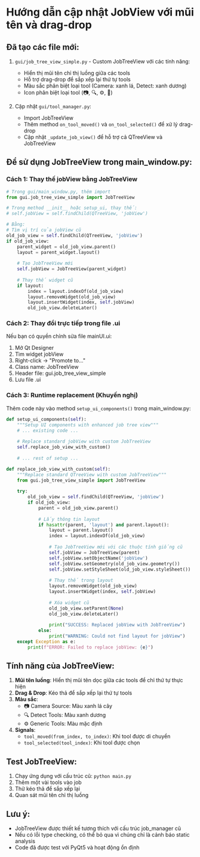# Hướng dẫn cập nhật JobView với mũi tên và drag-drop

## Đã tạo các file mới:

1. `gui/job_tree_view_simple.py` - Custom JobTreeView với các tính năng:
   - Hiển thị mũi tên chỉ thị luồng giữa các tools
   - Hỗ trợ drag-drop để sắp xếp lại thứ tự tools
   - Màu sắc phân biệt loại tool (Camera: xanh lá, Detect: xanh dương)
   - Icon phân biệt loại tool (📷, 🔍, ⚙️, 🔧)

2. Cập nhật `gui/tool_manager.py`:
   - Import JobTreeView
   - Thêm method `on_tool_moved()` và `on_tool_selected()` để xử lý drag-drop
   - Cập nhật `_update_job_view()` để hỗ trợ cả QTreeView và JobTreeView

## Để sử dụng JobTreeView trong main_window.py:

### Cách 1: Thay thế jobView bằng JobTreeView

```python
# Trong gui/main_window.py, thêm import
from gui.job_tree_view_simple import JobTreeView

# Trong method __init__ hoặc setup_ui, thay thế:
# self.jobView = self.findChild(QTreeView, 'jobView')

# Bằng:
# Tìm vị trí của jobView cũ
old_job_view = self.findChild(QTreeView, 'jobView')
if old_job_view:
    parent_widget = old_job_view.parent()
    layout = parent_widget.layout()
    
    # Tạo JobTreeView mới
    self.jobView = JobTreeView(parent_widget)
    
    # Thay thế widget cũ
    if layout:
        index = layout.indexOf(old_job_view)
        layout.removeWidget(old_job_view)
        layout.insertWidget(index, self.jobView)
        old_job_view.deleteLater()
```

### Cách 2: Thay đổi trực tiếp trong file .ui

Nếu bạn có quyền chỉnh sửa file mainUI.ui:
1. Mở Qt Designer
2. Tìm widget jobView 
3. Right-click → "Promote to..." 
4. Class name: JobTreeView
5. Header file: gui.job_tree_view_simple
6. Lưu file .ui

### Cách 3: Runtime replacement (Khuyến nghị)

Thêm code này vào method `setup_ui_components()` trong main_window.py:

```python
def setup_ui_components(self):
    """Setup UI components with enhanced job tree view"""
    # ... existing code ...
    
    # Replace standard jobView with custom JobTreeView
    self.replace_job_view_with_custom()
    
    # ... rest of setup ...

def replace_job_view_with_custom(self):
    """Replace standard QTreeView with custom JobTreeView"""
    from gui.job_tree_view_simple import JobTreeView
    
    try:
        old_job_view = self.findChild(QTreeView, 'jobView')
        if old_job_view:
            parent = old_job_view.parent()
            
            # Lấy thông tin layout
            if hasattr(parent, 'layout') and parent.layout():
                layout = parent.layout()
                index = layout.indexOf(old_job_view)
                
                # Tạo JobTreeView mới với các thuộc tính giống cũ
                self.jobView = JobTreeView(parent)
                self.jobView.setObjectName('jobView')
                self.jobView.setGeometry(old_job_view.geometry())
                self.jobView.setStyleSheet(old_job_view.styleSheet())
                
                # Thay thế trong layout
                layout.removeWidget(old_job_view)
                layout.insertWidget(index, self.jobView)
                
                # Xóa widget cũ
                old_job_view.setParent(None)
                old_job_view.deleteLater()
                
                print("SUCCESS: Replaced jobView with JobTreeView")
            else:
                print("WARNING: Could not find layout for jobView")
    except Exception as e:
        print(f"ERROR: Failed to replace jobView: {e}")
```

## Tính năng của JobTreeView:

1. **Mũi tên luồng**: Hiển thị mũi tên dọc giữa các tools để chỉ thứ tự thực hiện
2. **Drag & Drop**: Kéo thả để sắp xếp lại thứ tự tools
3. **Màu sắc**: 
   - 📷 Camera Source: Màu xanh lá cây
   - 🔍 Detect Tools: Màu xanh dương  
   - ⚙️ Generic Tools: Màu mặc định
4. **Signals**:
   - `tool_moved(from_index, to_index)`: Khi tool được di chuyển
   - `tool_selected(tool_index)`: Khi tool được chọn

## Test JobTreeView:

1. Chạy ứng dụng với cấu trúc cũ: `python main.py`
2. Thêm một vài tools vào job
3. Thử kéo thả để sắp xếp lại
4. Quan sát mũi tên chỉ thị luồng

## Lưu ý:

- JobTreeView được thiết kế tương thích với cấu trúc job_manager cũ
- Nếu có lỗi type checking, có thể bỏ qua vì chúng chỉ là cảnh báo static analysis
- Code đã được test với PyQt5 và hoạt động ổn định
